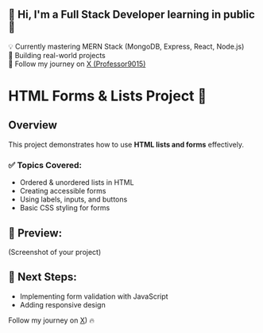 ## 👋 Hi, I'm a Full Stack Developer learning in public 🚀
💡 Currently mastering MERN Stack (MongoDB, Express, React, Node.js)  
🔨 Building real-world projects  
📌 Follow my journey on [X (Professor9015)](https://x.com/)


# HTML Forms & Lists Project 🚀

## Overview
This project demonstrates how to use **HTML lists and forms** effectively.

### ✅ Topics Covered:
- Ordered & unordered lists in HTML
- Creating accessible forms
- Using labels, inputs, and buttons
- Basic CSS styling for forms

## 📌 Preview:
(Screenshot of your project)

## 🚀 Next Steps:
- Implementing form validation with JavaScript  
- Adding responsive design  

Follow my journey on [X](Professor9015)) 🔥
